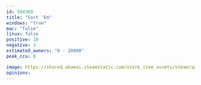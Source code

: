 ```yaml
---
id: 594360
title: "Sort 'Em"
windows: "true"
mac: "false"
linux: false
positive: 10
negative: 3
estimated_owners: "0 - 20000"
peak_ccu: 0

image: https://shared.akamai.steamstatic.com/store_item_assets/steam/apps/594360/header.jpg?t=1488685746
opinions:
---
```

